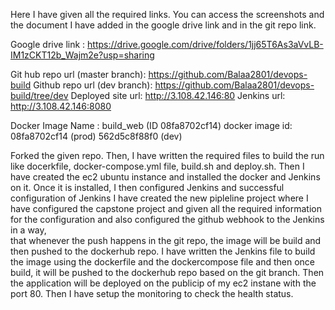 Here I have given all the required links. You can access the screenshots and the document I have added in the google drive link and in the git repo link.

Google drive link : https://drive.google.com/drive/folders/1jj65T6As3aVvLB-IM1zCKT12b_Wajm2e?usp=sharing

Git hub repo url (master branch): https://github.com/Balaa2801/devops-build
Github repo url (dev branch): https://github.com/Balaa2801/devops-build/tree/dev
Deployed site url: http://3.108.42.146:80 
Jenkins url:  http://3.108.42.146:8080

Docker Image Name :  build_web (ID 08fa8702cf14)
docker image id:  08fa8702cf14 (prod)  562d5c8f88f0 (dev)

Forked the given repo. Then, I have written the required files to build the run like docerkfile, docker-compose.yml file, build.sh and deploy.sh.
Then I have created the ec2 ubuntu instance and installed the docker and Jenkins on it. 
Once it is installed, I then configured Jenkins and successful configuration of Jenkins I have created the new pipleline project 
where I have configured the capstone project and given all the required information 
for the configuration and also configured the github webhook to the Jenkins in a way,  
that whenever the push happens in the git repo, the image will be build and then pushed to the dockerhub repo. 
I have written the Jenkins file to build the image using the dockerfile and the dockercompose file and then once build, 
it will be pushed to the dockerhub repo based on the git branch. Then the application will be deployed on the publicip of my ec2 instane with the port 80. 
Then I have setup the monitoring to check the health status.

